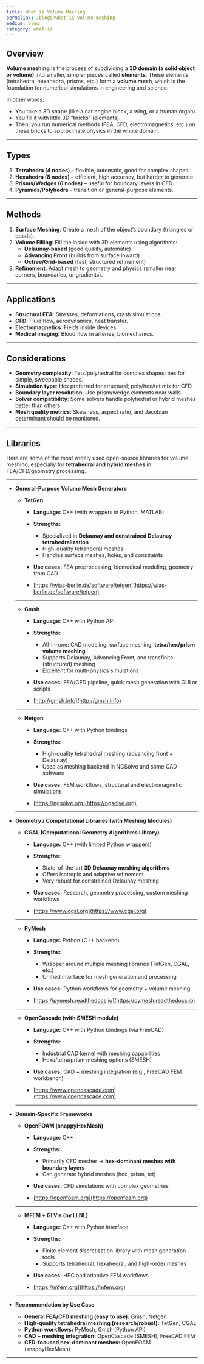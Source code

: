 ```yaml
---
title: What is Volume Meshing
permalink: /blogs/what-is-volume-meshing
medium: blog
category: what-is
---
```


## Overview

**Volume meshing** is the process of subdividing a **3D domain (a solid object or volume)** into smaller, simpler pieces called **elements**. These elements (tetrahedra, hexahedra, prisms, etc.) form a **volume mesh**, which is the foundation for numerical simulations in engineering and science.

In other words:

* You take a 3D shape (like a car engine block, a wing, or a human organ).
* You fill it with little 3D “bricks” (elements).
* Then, you run numerical methods (FEA, CFD, electromagnetics, etc.) on these bricks to approximate physics in the whole domain.

---

## Types

1. **Tetrahedra (4 nodes)** – flexible, automatic, good for complex shapes.
2. **Hexahedra (8 nodes)** – efficient, high accuracy, but harder to generate.
3. **Prisms/Wedges (6 nodes)** – useful for boundary layers in CFD.
4. **Pyramids/Polyhedra** – transition or general-purpose elements.

---

## Methods

1. **Surface Meshing**: Create a mesh of the object’s boundary (triangles or quads).
2. **Volume Filling**: Fill the inside with 3D elements using algorithms:
   * **Delaunay-based** (good quality, automatic)
   * **Advancing Front** (builds from surface inward)
   * **Octree/Grid-based** (fast, structured refinement)
3. **Refinement**: Adapt mesh to geometry and physics (smaller near corners, boundaries, or gradients).

---

## Applications

* **Structural FEA**: Stresses, deformations, crash simulations.
* **CFD**: Fluid flow, aerodynamics, heat transfer.
* **Electromagnetics**: Fields inside devices.
* **Medical imaging**: Blood flow in arteries, biomechanics.

---

## Considerations

* **Geometry complexity**: Tets/polyhedral for complex shapes; hex for simple, sweepable shapes.
* **Simulation type**: Hex preferred for structural; poly/hex/tet mix for CFD.
* **Boundary layer resolution**: Use prism/wedge elements near walls.
* **Solver compatibility**: Some solvers handle polyhedral or hybrid meshes better than others.
* **Mesh quality metrics**: Skewness, aspect ratio, and Jacobian determinant should be monitored.

---

## Libraries

Here are some of the most widely used open-source libraries for volume meshing, especially for **tetrahedral and hybrid meshes** in FEA/CFD/geometry processing.

---

* **General-Purpose Volume Mesh Generators**

  - **TetGen**

    * **Language:** C++ (with wrappers in Python, MATLAB)
    * **Strengths:**

      * Specialized in **Delaunay and constrained Delaunay tetrahedralization**
      * High-quality tetrahedral meshes
      * Handles surface meshes, holes, and constraints
    * **Use cases:** FEA preprocessing, biomedical modeling, geometry from CAD
    * [https://wias-berlin.de/software/tetgen](https://wias-berlin.de/software/tetgen)

  ---

  - **Gmsh**

    * **Language:** C++ with Python API
    * **Strengths:**

      * All-in-one: CAD modeling, surface meshing, **tetra/hex/prism volume meshing**
      * Supports Delaunay, Advancing Front, and transfinite (structured) meshing
      * Excellent for multi-physics simulations
    * **Use cases:** FEA/CFD pipeline, quick mesh generation with GUI or scripts
    * [http://gmsh.info](http://gmsh.info)

  ---

  - **Netgen**

    * **Language:** C++ with Python bindings
    * **Strengths:**

      * High-quality tetrahedral meshing (advancing front + Delaunay)
      * Used as meshing backend in NGSolve and some CAD software
    * **Use cases:** FEM workflows, structural and electromagnetic simulations
    * [https://ngsolve.org](https://ngsolve.org)

  ---

* **Geometry / Computational Libraries (with Meshing Modules)**

  - **CGAL (Computational Geometry Algorithms Library)**

    * **Language:** C++ (with limited Python wrappers)
    * **Strengths:**

      * State-of-the-art **3D Delaunay meshing algorithms**
      * Offers isotropic and adaptive refinement
      * Very robust for constrained Delaunay meshing
    * **Use cases:** Research, geometry processing, custom meshing workflows
    * [https://www.cgal.org](https://www.cgal.org)

  ---

  - **PyMesh**

    * **Language:** Python (C++ backend)
    * **Strengths:**

      * Wrapper around multiple meshing libraries (TetGen, CGAL, etc.)
      * Unified interface for mesh generation and processing
    * **Use cases:** Python workflows for geometry + volume meshing
    * [https://pymesh.readthedocs.io](https://pymesh.readthedocs.io)

  ---

  - **OpenCascade (with SMESH module)**

    * **Language:** C++ with Python bindings (via FreeCAD)
    * **Strengths:**

      * Industrial CAD kernel with meshing capabilities
      * Hexa/tetra/prism meshing options (SMESH)
    * **Use cases:** CAD + meshing integration (e.g., FreeCAD FEM workbench)
    * [https://www.opencascade.com](https://www.opencascade.com)

  ---

* **Domain-Specific Frameworks**

  - **OpenFOAM (snappyHexMesh)**

    * **Language:** C++
    * **Strengths:**

      * Primarily CFD mesher → **hex-dominant meshes with boundary layers**
      * Can generate hybrid meshes (hex, prism, tet)
    * **Use cases:** CFD simulations with complex geometries
    * [https://openfoam.org](https://openfoam.org)

  ---

  - **MFEM + GLVis (by LLNL)**

    * **Language:** C++ with Python interface
    * **Strengths:**

      * Finite element discretization library with mesh generation tools
      * Supports tetrahedral, hexahedral, and high-order meshes
    * **Use cases:** HPC and adaptive FEM workflows
    * [https://mfem.org](https://mfem.org)

  ---

* **Recommendation by Use Case**

  * **General FEA/CFD meshing (easy to use):** Gmsh, Netgen
  * **High-quality tetrahedral meshing (research/robust):** TetGen, CGAL
  * **Python workflows:** PyMesh, Gmsh (Python API)
  * **CAD + meshing integration:** OpenCascade (SMESH), FreeCAD FEM
  * **CFD-focused hex-dominant meshes:** OpenFOAM (snappyHexMesh)

---
